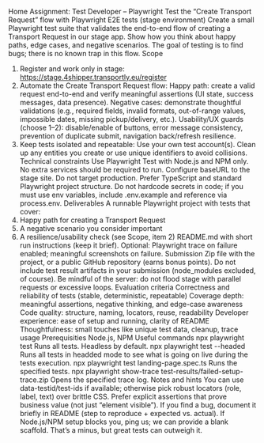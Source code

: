Home Assignment: Test Developer – Playwright
Test the “Create Transport Request” flow with Playwright E2E tests (stage environment)
Create a small Playwright test suite that validates the end-to-end flow of creating a Transport Request in our stage app. Show how you think about happy paths, edge
cases, and negative scenarios. The goal of testing is to find bugs; there is no known trap in this flow.
Scope
1. Register and work only in stage:
https://stage.4shipper.transportly.eu/register
2. Automate the Create Transport Request flow:
Happy path: create a valid request end-to-end and verify meaningful assertions (UI state, success messages, data presence).
Negative cases: demonstrate thoughtful validations (e.g., required fields, invalid formats, out-of-range values, impossible dates, missing
pickup/delivery, etc.).
Usability/UX guards (choose 1–2): disable/enable of buttons, error message consistency, prevention of duplicate submit, navigation back/refresh
resilience.
3. Keep tests isolated and repeatable:
Use your own test account(s).
Clean up any entities you create or use unique identifiers to avoid collisions.
Technical constraints
Use Playwright Test with Node.js and NPM only. No extra services should be required to run.
Configure baseURL to the stage site. Do not target production.
Prefer TypeScript and standard Playwright project structure.
Do not hardcode secrets in code; if you must use env variables, include .env.example and reference via process.env.
Deliverables
A runnable Playwright project with tests that cover:
1. Happy path for creating a Transport Request
2. A negative scenario you consider important
3. A resilience/usability check (see Scope, item 2)
README.md with short run instructions (keep it brief).
Optional: Playwright trace on failure enabled; meaningful screenshots on failure.
Submission
Zip file with the project, or a public GitHub repository (earns bonus points).
Do not include test result artifacts in your submission (node_modules excluded, of course).
Be mindful of the server: do not flood stage with parallel requests or excessive loops.
Evaluation criteria
Correctness and reliability of tests (stable, deterministic, repeatable)
Coverage depth: meaningful assertions, negative thinking, and edge-case awareness
Code quality: structure, naming, locators, reuse, readability
Developer experience: ease of setup and running, clarity of README
Thoughtfulness: small touches like unique test data, cleanup, trace usage
Prerequisities
Node.js, NPM
Useful commands
npx playwright test Runs all tests. Headless by default.
npx playwright test --headed Runs all tests in headded mode to see what is going on live during the tests execution.
npx playwright test landing-page.spec.ts Runs the specified tests.
npx playwright show-trace test-results/failed-setup-trace.zip Opens the specified trace log.
Notes and hints
You can use data-testid/test-ids if available; otherwise pick robust locators (role, label, text) over brittle CSS.
Prefer explicit assertions that prove business value (not just “element visible”).
If you find a bug, document it briefly in README (step to reproduce + expected vs. actual).
If Node.js/NPM setup blocks you, ping us; we can provide a blank scaffold. That’s a minus, but great tests can outweigh it.